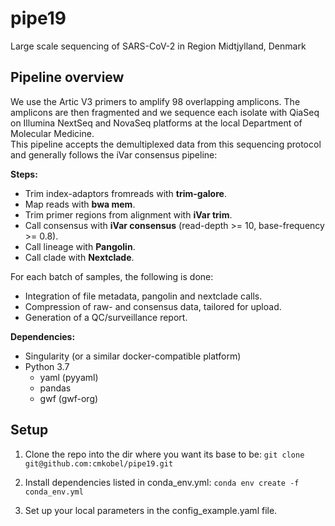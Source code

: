 # pipe19

Large scale sequencing of SARS-CoV-2 in Region Midtjylland, Denmark


## Pipeline overview
We use the Artic V3 primers to amplify 98 overlapping amplicons. The amplicons are then fragmented and we sequence each isolate with QiaSeq on Illumina NextSeq and NovaSeq platforms at the local Department of Molecular Medicine.  
This pipeline accepts the demultiplexed data from this sequencing protocol and generally follows the iVar consensus pipeline:

**Steps:**
* Trim index-adaptors fromreads with **trim-galore**.
* Map reads with **bwa mem**.
* Trim primer regions from alignment with **iVar trim**.
* Call consensus with **iVar consensus** (read-depth >= 10, base-frequency >= 0.8).
* Call lineage with **Pangolin**.
* Call clade with **Nextclade**.

For each batch of samples, the following is done:
* Integration of file metadata, pangolin and nextclade calls.
* Compression of raw- and consensus data, tailored for upload.
* Generation of a QC/surveillance report.

**Dependencies:**
* Singularity (or a similar docker-compatible platform)
* Python 3.7
  * yaml (pyyaml)
  * pandas
  * gwf (gwf-org)


## Setup

1. Clone the repo into the dir where you want its base to be: `git clone git@github.com:cmkobel/pipe19.git`

2. Install dependencies listed in conda_env.yml:
`conda env create -f conda_env.yml`

3. Set up your local parameters in the config_example.yaml file. 




  

